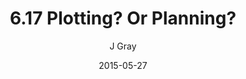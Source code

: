 ---
title: '6.17 Plotting? Or Planning?'
alt: 'Mysteries of the Arcana'
date: '2015-05-27'
author: 'J Gray'
artist: 'Keira'
chapter: '6 Void in the Road'
filler: false
---